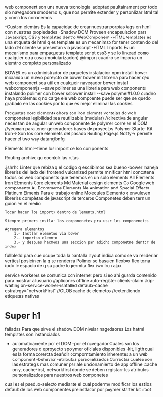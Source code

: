 web component son una nueva tecnologia, adoptad paultainament por todo slo navegadore smoderno s, que nos permite extender y personlizar html tal y como los conocemos

-Custom elemtns
	Es la capacidad de crear nuestrar porpias tags en html con nuestras propiedades
-Shadow DOM
	Proveen encapsulacion para Javascript, CSS y templates dentro WebComponent
-HTML templates
	es una etiqueta de html q es template
	es un mecanimso for tener contenido del lado del cliente se presentan via javascript
-HTML Imports
	Es un mecanismo para empaquetas template script css3 y se lo linkead como cualquier otra cosa
	(modularizacion)
@import cuadno se importa un elemtno completo personalizado

BOWER
 es un administrador de paquetes
 instalacion
 	npm install bower
 iniciando un nuevo poreycto de bower
 	bower init
libreria para hacer qeu web component sea util en cualqueir navegador
	bower install webcomponentjs --save
polimer es una libreria para web components
instalando polimer con bower
	ssbower install --save polymer#1.0.0
cuadno haya problemas q no carge ele web compoente puede ser que se quedo grabado en las cookies por lo que es mejor eliminar las cookies

Preguntas
 core elements ahora son iron elemnts
ventajas de web componetes
	legibilidad
	sea reutilizable (modular)
//directiva de angular
	necesitan de angular un web componente de polymer corre en el DOM 
//yeoman
para tener generadores bases de proyectos
Polymer Starter Kit
	Iron-> Son los core elemnets del pasado
	Routing Page.js
Notify-> permite hacer el two way datangibnfg

Elements.html->tiene los import de lso components

Routing
	archivo qu eocntolr las rutas

.jshrhc
	Linter que rebiza q el codigo q escribimos sea bueno
-bower
	maneja librerias del lado del frontend
vulcanized 
	permite minificar html concatena todos los web components que tenemos en un solo elemento
All Elements
	Iron Elements
		Core elements
	Md
		Material design elements
	Go
		Google web components
	Au
		Ecommerce Elements
	Ne
		Animation and Special Effects
	Platinum Elments
		Para el trabajo online
	Molecules
		Elemento q envuleven librerias completas de javascript de terceros
	Componetes deben tern un guion en el medio

	Tocar hacer los imports dentro de lements.html

	Siempre primero instlar los componenetes pra usar los componenetes

	Agregara elementos
		1.- Instlar elemetno via bower
		2.- importan elemnto 
		3.- y despues hacmeos una seccion par adicho componetne dentor de index
fullbledd 
	para que ocupe toda la pantalla
layout
	indica como se va renderiar
vertical 
	posicin en la q se renderea
Polimer se basa en flexbox
flex
	toma todo le espacio de q su padre lo permita
flex two
iron ajax

service workeres
se comunica con internet pero si no ahi guarda contenido para mostrar al usuario
//aplicones offline
	auto-register
	clients-claim
	skip-waiting
	on-service-worker-isntalled
defaulo-cache estrategy="networkFirst"
//GLOB cache de elemetos 
//extendiendo etiquetas nativas
<style media="screen">
	:host{

	};
</style>
<content></content>
<script>
	Polymer({
		is: 'super-h1',
		extends: 'h1'
	})
</script>
<h1 is = "super-h1">Super h1</h1>

falladas
Para que sirve el shadow DOM
	nivelar nagedaores
Los hatml templates son instanciados
 - automaticamente por el DOM
  -por el navegador 
Cuales son los generadores d eproyecto spolymer oficiales disponibles
 -kit, ligth
 cual es la forma corercta deañdir ocmporntamiento inherentes a un web component
 -behavior
 -atributos personalizados
Correctas
cuales son las estrategis mas comuner par ale uncionamiento de app offline
 :cache only, cacheFirst, networkfirst
 donde se deben registarr los atributos personalizados para nuestros web componetes
 
 cual es el pseduo-selecto mediante el cual podermo modificar los estilos default de los web componentes preinstlador por poymer starter kit
 :root